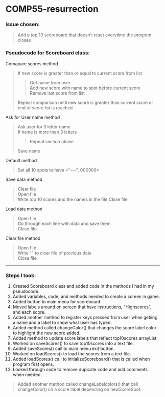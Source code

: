 # COMP55-resurrection

### Issue chosen:
> Add a top 10 scoreboard that doesn't reset everytime the program closes

### Pseudocode for Scoreboard class:
Comapare scores method
> If new score is greater than or equal to current score from list   
>> Get name from user   
>> Add new score with name to spot before current score   
>> Remove last score from list
> <p>Repeat comparison until new score is greater than current score or end of score list is reached</p>

Ask for User name method
> Ask user for 3 letter name   
> If name is more than 3 letters   
>> Repeat section above
> <p>Save name</p>

Default method
> Set all 10 spots to have <"---", 000000>

Save data method
> Clear file   
> Open file   
> Write top 10 scores and the names in the file
> Close file

Load data method
> Open file  
> Go through each line with data and save them   
> Close file

Clear file method
> Open file   
> Write "" to clear file of previous data   
> Close file

******

### Steps I took:
1. Created Scoreboard class and added code in the methods I had in my pseudocode.
2. Added variables, code, and methods needed to create a screen in game.
4. Added button to main menu for scoreboard
5. Moved labels around on screen that have instructions, "Highscores", and each score.
6. Added another method to register keys pressed from user when getiing a name and a label to show what user has typed.
7. Added method called changeColor() that changes the score label color to highlight the new score added.
8. Added method to update score labels that reflect top10scores arrayList.
9. Worked on saveScores() to save top10scores into a text file.
10. Added saveScores() call to main menu exit button.
11. Worked on loadScores() to load the scores from a text file.
12. Added loadScores() call to initializeScoreboard() that is called when program first opens.
13. Looked through code to remove dupicate code and add comments when needed.
> Added another method called changeLabelcolors() that call changeColor() on a score label depending on newScoreSpot. 
